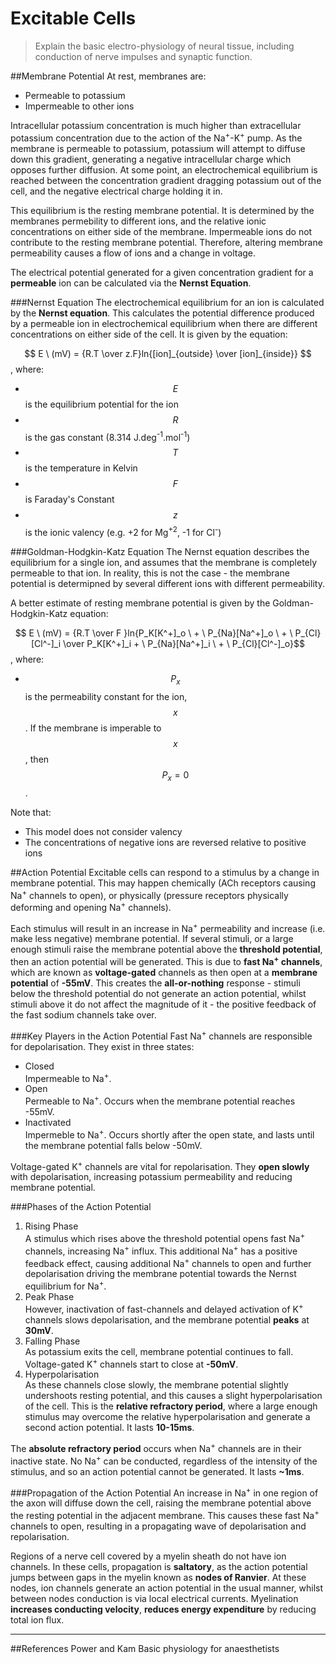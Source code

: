 # Excitable Cells
> Explain the basic electro-physiology of neural tissue, including conduction              of nerve impulses and synaptic function.

##Membrane Potential
At rest, membranes are:
* Permeable to potassium
* Impermeable to other ions

Intracellular potassium concentration is much higher than extracellular potassium concentration due to the action of the Na<sup>+</sup>-K<sup>+</sup> pump. As the membrane is permeable to potassium, potassium will attempt to diffuse down this gradient, generating a negative intracellular charge which opposes further diffusion. At some point, an electrochemical equilibrium is reached between the concentration gradient dragging potassium out of the cell, and the negative electrical charge holding it in.

This equilibrium is the resting membrane potential. It is determined by the membranes permebility to different ions, and the relative ionic concentrations on either side of the membrane. Impermeable ions do not contribute to the resting membrane potential. Therefore, altering membrane permeability causes a flow of ions and a change in voltage.

The electrical potential generated for a given concentration gradient for a **permeable** ion can be calculated via the **Nernst Equation**.

###Nernst Equation
The electrochemical equilibrium for an ion is calculated by the **Nernst equation**. This calculates the potential difference produced by a permeable ion in electrochemical equilibrium when there are different concentrations on either side of the cell. It is given by the equation:

$$ E \ (mV) = {R.T \over z.F}ln{[ion]_{outside} \over [ion]_{inside}} $$, where:
* $$E$$ is the equilibrium potential for the ion
* $$R$$ is the gas constant (8.314 J.deg<sup>-1</sup>.mol<sup>-1</sup>)
* $$T$$ is the temperature in Kelvin
* $$F$$ is Faraday's Constant
* $$z$$ is the ionic valency (e.g. +2 for Mg<sup>+2</sup>, -1 for Cl<sup>-</sup>)

###Goldman-Hodgkin-Katz Equation
The Nernst equation describes the equilibrium for a single ion, and assumes that the membrane is completely permeable to that ion. In reality, this is not the case - the membrane potential is determipned by several different ions with different permeability.

A better estimate of resting membrane potential is given by the Goldman-Hodgkin-Katz equation:

$$ E \ (mV) = {R.T \over F }ln{P_K[K^+]_o \ + \ P_{Na}[Na^+]_o \ + \ P_{Cl}[Cl^-]_i \over P_K[K^+]_i + \ P_{Na}[Na^+]_i \ + \ P_{Cl}[Cl^-]_o}$$, where:
* $$P_x$$ is the permeability constant for the ion, $$x$$. If the membrane is imperable to $$x$$, then $$P_x = 0 $$.

Note that:
* This model does not consider valency
* The concentrations of negative ions are reversed relative to positive ions

##Action Potential
Excitable cells can respond to a stimulus by a change in membrane potential. This may happen chemically (ACh receptors causing Na<sup>+</sup> channels to open), or physically (pressure receptors physically deforming and opening Na<sup>+</sup> channels).

Each stimulus will result in an increase in Na<sup>+</sup> permeability and increase (i.e. make less negative) membrane potential. If several stimuli, or a large enough stimuli raise the membrane potential above the **threshold potential**, then an action potential will be generated. This is due to **fast Na<sup>+</sup> channels**, which are known as **voltage-gated** channels as then open at a **membrane potential** of **-55mV**. This creates the **all-or-nothing** response - stimuli below the threshold potential do not generate an action potential, whilst stimuli above it do not affect the magnitude of it - the positive feedback of the fast sodium channels take over.

###Key Players in the Action Potential
Fast Na<sup>+</sup> channels are responsible for depolarisation. They exist in three states:
* Closed  
Impermeable to Na<sup>+</sup>.
* Open  
Permeable to Na<sup>+</sup>. Occurs when the membrane potential reaches -55mV.
* Inactivated  
Impermeble to Na<sup>+</sup>. Occurs shortly after the open state, and lasts until the membrane potential falls below -50mV.

Voltage-gated K<sup>+</sup> channels are vital for repolarisation. They **open slowly** with depolarisation, increasing potassium permeability and reducing membrane potential.

###Phases of the Action Potential
1. Rising Phase  
A stimulus which rises above the threshold potential opens fast Na<sup>+</sup> channels, increasing Na<sup>+</sup> influx. This additional Na<sup>+</sup> has a positive feedback effect, causing additional Na<sup>+</sup> channels to open and further depolarisation driving the membrane potential towards the Nernst equilibrium for Na<sup>+</sup>.
2. Peak Phase  
However, inactivation of fast-channels and delayed activation of K<sup>+</sup> channels slows depolarisation, and the membrane potential **peaks** at **30mV**.
3. Falling Phase  
As potassium exits the cell, membrane potential continues to fall. Voltage-gated K<sup>+</sup> channels start to close at **-50mV**.
4. Hyperpolarisation  
As these channels close slowly, the membrane potential slightly undershoots resting potential, and this causes a slight hyperpolarisation of the cell. This is the **relative refractory period**, where a large enough stimulus may overcome the relative hyperpolarisation and generate a second action potential. It lasts **10-15ms**.

The **absolute refractory period** occurs when Na<sup>+</sup> channels are in their inactive state. No Na<sup>+</sup> can be conducted, regardless of the intensity of the stimulus, and so an action potential cannot be generated. It lasts **~1ms**.

###Propagation of the Action Potential
An increase in Na<sup>+</sup> in one region of the axon will diffuse down the cell, raising the membrane potential above the resting potential in the adjacent membrane. This causes these fast Na<sup>+</sup> channels to open, resulting in a propagating wave of depolarisation and repolarisation.

Regions of a nerve cell covered by a myelin sheath do not have ion channels. In these cells, propagation is **saltatory**, as the action potential jumps between gaps in the myelin known as **nodes of Ranvier**. At these nodes, ion channels generate an action potential in the usual manner, whilst between nodes conduction is via local electrical currents. Myelination **increases conducting velocity**, **reduces energy expenditure** by reducing total ion flux.

---
##References
Power and Kam
Basic physiology for anaesthetists
